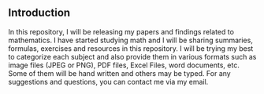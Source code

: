 ## Introduction
In this repository, I will be releasing my papers and findings related to mathematics. I have started studying math and I will be sharing summaries, formulas, exercises and resources in this repository. I will be trying my best to categorize each subject and also provide them in various formats such as image files (JPEG or PNG), PDF files, Excel Files, word documents, etc. 
Some of them will be hand written and others may be typed.
For any suggestions and questions, you can contact me via my email.
